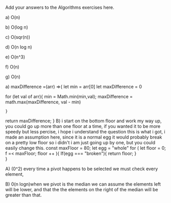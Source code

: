 Add your answers to the Algorithms exercises here.

a) O(n)

b) O(log n)

c) O(sqr(n))

d) O(n log n)

e) O(n^3)

f) O(n)

g) O(n)

a) maxDifference =(arr) =>{
let min = arr[0]
let maxDifference = 0

for (let val of arr){
    min = Math.min(min,val);
    maxDifference = math.max(maxDifference, val - min)

    }
return maxDifference;
}
B) i start on the bottom floor and work my way up, you could go up more than one floor at a time, if you wanted it to be more speedy but less percise, i hope i understand the question this is what i got,
i made an assumption here, since it is a normal egg it would probably break on a pretty low floor so i didn't i am just going up by one, but you could easily change this.
const maxFloor = 80;
let egg = "whole"
for ( let floor = 0; f =< maxFloor; floor ++ ){
    If(egg === "broken"){
        return floor;
    }   
}

A) (0^2) every time a pivot happens to be selected we must check every element,

B) 0(n logn)when we pivot is the median we can assume the elements left will be lower, and that the the elements on the right of the median will be greater than that.